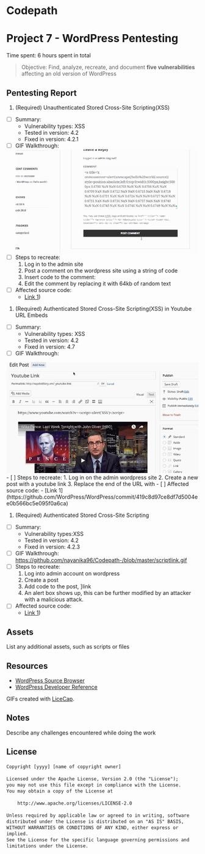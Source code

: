 # Codepath
# Project 7 - WordPress Pentesting

Time spent: 6 hours spent in total

> Objective: Find, analyze, recreate, and document **five vulnerabilities** affecting an old version of WordPress

## Pentesting Report

1. (Required) Unauthenticated Stored Cross-Site Scripting(XSS)
  - [ ] Summary: 
    - Vulnerability types: XSS
    - Tested in version: 4.2
    - Fixed in version: 4.2.1
  - [ ] GIF Walkthrough: 
     <img src="https://github.com/nayanika96/Codepath-/blob/master/xss1.gif" width="800">
  - [ ] Steps to recreate: 
     1. Log in to the admin site
     1. Post  a comment on the wordpress site using a string of code
     2. Insert code to the comment: <a title='x onmouseover=alert(unescape(/hello%20world/.source)) style=position:absolute;left:0;top:0;width:5000px;height:5000px  AAAAAAAAAAAA...[64 kb]..AAA'></a>
     3. Edit the comment by replacing it with 64kb of random text 
  - [ ] Affected source code:
    - [Link 1](https://klikki.fi/adv/wordpress2.html))
    
1. (Required)  Authenticated Stored Cross-Site Scripting(XSS) in Youtube URL Embeds
  - [ ] Summary: 
    - Vulnerability types: XSS
    - Tested in version: 4.2
    - Fixed in version: 4.7
  - [ ] GIF Walkthrough: 
  <img src="https://github.com/nayanika96/Codepath-/blob/master/youtubeerror.gif" width="800">
  - [ ] Steps to recreate: 
       1. Log in on the admin wordpress site
       2. Create a new post with a youtube link
       3. Replace the end of the URL with <script>alert('XSS!');</script>
  - [ ] Affected source code:
    - [Link 1](https://github.com/WordPress/WordPress/commit/419c8d97ce8df7d5004ee0b566bc5e095f0a6ca)
    
1. (Required)  Authenticated Stored Cross-Site Scripting
  - [ ] Summary: 
    - Vulnerability types:XSS
    - Tested in version: 4.2
    - Fixed in version: 4.2.3
  - [ ] GIF Walkthrough: 
    https://github.com/nayanika96/Codepath-/blob/master/scriptlink.gif
  - [ ] Steps to recreate: 
     1. Log into admin account on wordpress
     2. Create a post
     3. Add code to the post, <a href="[caption code=">]</a><a title=" onmouseover=alert('test')  ">link</a> 
     4. An alert box shows up, this can be further modified by an attacker with a malicious attack.  
  - [ ] Affected source code:
    - [Link 1](https://klikki.fi/adv/wordpress3.html))


## Assets

List any additional assets, such as scripts or files

## Resources

- [WordPress Source Browser](https://core.trac.wordpress.org/browser/)
- [WordPress Developer Reference](https://developer.wordpress.org/reference/)

GIFs created with [LiceCap](http://www.cockos.com/licecap/).

## Notes

Describe any challenges encountered while doing the work

## License

    Copyright [yyyy] [name of copyright owner]

    Licensed under the Apache License, Version 2.0 (the "License");
    you may not use this file except in compliance with the License.
    You may obtain a copy of the License at

        http://www.apache.org/licenses/LICENSE-2.0

    Unless required by applicable law or agreed to in writing, software
    distributed under the License is distributed on an "AS IS" BASIS,
    WITHOUT WARRANTIES OR CONDITIONS OF ANY KIND, either express or implied.
    See the License for the specific language governing permissions and
    limitations under the License.

